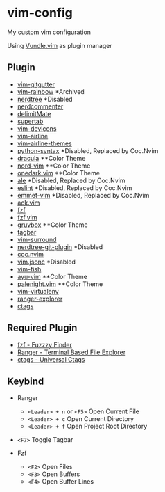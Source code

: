 # vim-config
My custom vim configuration

Using [Vundle.vim](https://github.com/VundleVim/Vundle.vim) as plugin manager

## Plugin
- [vim-gitgutter](https://github.com/airblade/vim-gitgutter)
- [vim-rainbow](https://github.com/frazrepo/vim-rainbow) *Archived
- [nerdtree](https://github.com/preservim/nerdtree) *Disabled
- [nerdcommenter](https://github.com/preservim/nerdcommenter)
- [delimitMate](https://github.com/Raimondi/delimitMate)
- [supertab](https://github.com/ervandew/supertab)
- [vim-devicons](https://github.com/ryanoasis/vim-devicons)
- [vim-airline](https://github.com/vim-airline/vim-airline)
- [vim-airline-themes](https://github.com/vim-airline/vim-airline)
- [python-syntax](https://github.com/vim-python/python-syntax) *Disabled, Replaced by Coc.Nvim
- [dracula](https://draculatheme.com/vim) **Color Theme
- [nord-vim](https://github.com/arcticicestudio/nord-vim) **Color Theme
- [onedark.vim](https://github.com/joshdick/onedark.vim) **Color Theme
- [ale](https://github.com/dense-analysis/ale) *Disabled, Replaced by Coc.Nvim
- [eslint](https://vimawesome.com/plugin/eslint) *Disabled, Replaced by Coc.Nvim
- [emmet-vim](https://github.com/mattn/emmet-vim) *Disabled, Replaced by Coc.Nvim
- [ack.vim](https://github.com/mileszs/ack.vim)
- [fzf](https://github.com/junegunn/fzf/blob/master/README-VIM.md)
- [fzf.vim](https://github.com/junegunn/fzf.vim)
- [gruvbox](https://github.com/morhetz/gruvbox) **Color Theme
- [tagbar](https://github.com/preservim/tagbar)
- [vim-surround](https://github.com/tpope/vim-surround)
- [nerdtree-git-plugin](https://github.com/Xuyuanp/nerdtree-git-plugin) *Disabled
- [coc.nvim](https://github.com/neoclide/coc.nvim)
- [vim.jsonc](https://github.com/kevinoid/vim-jsonc) *Disabled
- [vim-fish](https://github.com/dag/vim-fish)
- [ayu-vim](https://github.com/ayu-theme/ayu-vim) **Color Theme
- [palenight.vim](https://github.com/drewtempelmeyer/palenight.vim) **Color Theme
- [vim-virtualenv](https://github.com/jmcantrell/vim-virtualenv)
- [ranger-explorer](https://github.com/iberianpig/ranger-explorer.vim)
- [ctags](https://vimawesome.com/plugin/ctags)

## Required Plugin
- [fzf - Fuzzzy Finder](https://github.com/junegunn/fzf)
- [Ranger - Terminal Based File Explorer](https://github.com/ranger/ranger)
- [ctags - Universal Ctags](https://github.com/universal-ctags/ctags)

## Keybind
- Ranger
  * `<Leader> + n` or `<F5>` Open Current File
  * `<Leader> + c` Open Current Directory
  * `<Leader> + f` Open Project Root Directory

- `<F7>` Toggle Tagbar
- Fzf
  * `<F2>` Open Files
  * `<F3>` Open Buffers
  * `<F4>` Open Buffer Lines
